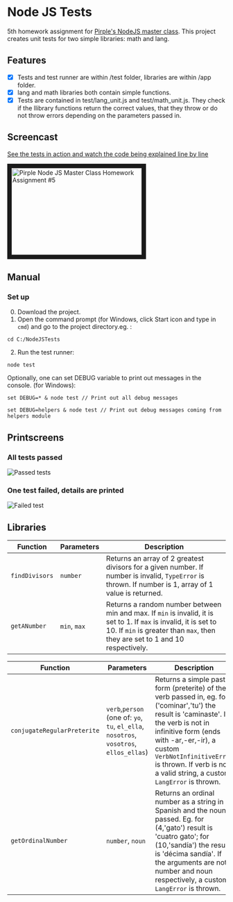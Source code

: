 # Node JS Tests
5th homework assignment for [Pirple's NodeJS master class](https://pirple.thinkific.com/courses/the-nodejs-master-class).
This project creates unit tests for two simple libraries: math and lang.

## Features
- [x] Tests and test runner are within /test folder, libraries are within /app folder.
- [x] lang and math libraries both contain simple functions.
- [x] Tests are contained in test/lang_unit.js and test/math_unit.js. They check if the llibrary functions return the correct values, that they throw or do not throw errors depending on the parameters passed in.

## Screencast

[See the tests in action and watch the code being explained line by line](https://www.youtube.com/watch?v=4P79amJ9D1o)

<a href="http://www.youtube.com/watch?feature=player_embedded&v=oNE8IBRIOTE
" target="_blank"><img src="http://img.youtube.com/vi/oNE8IBRIOTE/0.jpg" 
alt="Pirple Node JS Master Class Homework Assignment #5" width="300" height="200" border="10" /></a>

## Manual

### Set up
0. Download the project.
1. Open the command prompt (for Windows, click Start icon and type in `cmd`) and go to the project directory.eg. :

`cd C:/NodeJSTests`

2. Run the test runner:

`node test`

Optionally, one can set DEBUG variable to print out messages in the console. (for Windows):

`set DEBUG=* & node test // Print out all debug messages`

`set DEBUG=helpers & node test // Print out debug messages coming from helpers module`

## Printscreens
### All tests passed
![Passed tests](https://github.com/marta-krzyk-dev/NodeJSTests/blob/master/PrintScreens/all_green.png?raw=true)

### One test failed, details are printed
![Failed test](https://github.com/marta-krzyk-dev/NodeJSTests/blob/master/PrintScreens/error.png?raw=true)

## Libraries

|Function|Parameters|Description|
|-------|-----------|-----------|
|`findDivisors`|`number`| Returns an array of 2 greatest divisors for a given number. If number is invalid, `TypeError` is thrown. If number is 1, array of 1 value is returned.|
|`getANumber`|`min`, `max`| Returns a random number between min and max. If `min` is invalid, it is set to 1. If `max` is invalid, it is set to 10. If `min` is greater than `max`, then they are set to 1 and 10 respectively.|


|Function|Parameters|Description|
|-------|-----------|-----------|
|`conjugateRegularPreterite`|`verb`,`person` (one of: `yo`, `tu`, `el_ella`, `nosotros`, `vosotros`, `ellos_ellas`)| Returns a simple past form (preterite) of the verb passed in, eg. for ('cominar','tu') the result is 'caminaste'. If the verb is not in infinitive form (ends with -ar,-er,-ir), a custom `VerbNotInfinitiveError` is thrown. If verb is not a valid string, a custom `LangError` is thrown.|
|`getOrdinalNumber`|`number`, `noun`| Returns an ordinal number as a string in Spanish and the noun passed. Eg. for (4,'gato') result is 'cuatro gato'; for (10,'sandía') the result is 'décima sandía'. If the arguments are not number and noun respectively, a custom `LangError` is thrown.|
